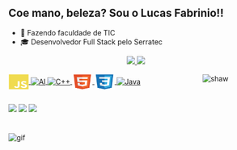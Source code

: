  ## Coe mano, beleza? Sou o Lucas Fabrinio!!

- 🌱 Fazendo faculdade de TIC
- 🎓 Desenvolvedor Full Stack pelo Serratec

<div align="center">
  <a href="https://github.com/Fabrinio">
  <img height="150em" src="https://acedev003-readme-stats.vercel.app/api?username=Fabrinio&show_icons=true&theme=radical&include_all_commits=true&count_private=true"/>
  <img height="150em" src="https://acedev003-readme-stats.vercel.app/api/top-langs/?username=Fabrinio&layout=compact&langs_count=7&theme=radical"/>
</div>

<div style="display: inline_block"><br>
  <img align="center" alt="Js" height="30" width="40" src="https://raw.githubusercontent.com/devicons/devicon/master/icons/javascript/javascript-plain.svg">
  <img align="center" alt="AI" height="30" width="40" src="https://cdn.jsdelivr.net/gh/devicons/devicon/icons/illustrator/illustrator-plain.svg"> 
  <img align="center" alt="C++" height="30" width="40" src="https://cdn.jsdelivr.net/gh/devicons/devicon/icons/cplusplus/cplusplus-original.svg">
  <img align="center" alt="HTML" height="30" width="40" src="https://raw.githubusercontent.com/devicons/devicon/master/icons/html5/html5-original.svg">
  <img align="center" alt="CSS" height="30" width="40" src="https://raw.githubusercontent.com/devicons/devicon/master/icons/css3/css3-original.svg"> 
  <img align="center" alt="Java" height="30" width="40" src="https://cdn.jsdelivr.net/gh/devicons/devicon/icons/java/java-original-wordmark.svg"> 
  <img align="right" alt="shaw" height="120" width="120" src="https://cdn.discordapp.com/attachments/992951514320609381/1022505870422188162/c15060e6b11414c9e51ff6dee5b84c70.jpg">
</div>

 ##
 
 <div>
   <a href="https://instagram.com/lucasfabrin" target="_blank"><img src="https://img.shields.io/badge/-Instagram-%23E4405F?style=for-the-badge&logo=instagram&logoColor=white" target="_blank"></a>
   <a href = "mailto:itsfabrinio@gmail.com"><img src="https://img.shields.io/badge/-Gmail-%23333?style=for-the-badge&logo=gmail&logoColor=white" target="_blank"></a>
   <a href="https://www.linkedin.com/in/lucas-fabrinio-ba1916238" target="_blank"><img src="https://img.shields.io/badge/-LinkedIn-%230077B5?style=for-the-badge&logo=linkedin&logoColor=white" target="_blank"></a> 
 </div>

 #
 <div>
  <img  alt="gif" height="400" width="1050" src="https://media2.giphy.com/media/LWocZxVYEzl8Y3LWIZ/giphy.gif?cid=ecf05e47nni8kf5jipjb2d301ns1wybutgqyrg1r9j0j6swk&rid=giphy.gif&ct=g">
 </div>
